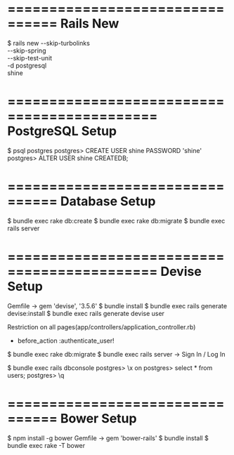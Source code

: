 ================================
Rails New
================================

$ rails new --skip-turbolinks \
            --skip-spring     \
            --skip-test-unit  \
            -d postgresql     \
            shine

============================================
PostgreSQL Setup
============================================

$ psql postgres
postgres> CREATE USER shine PASSWORD 'shine'
postgres> ALTER USER shine CREATEDB;

================================
Database Setup
================================

$ bundle exec rake db:create
$ bundle exec rake db:migrate
$ bundle exec rails server

============================================
Devise Setup
============================================
Gemfile -> gem 'devise', '3.5.6'
$ bundle install
$ bundle exec rails generate devise:install
$ bundle exec rails generate devise user

Restriction on all pages(app/controllers/application_controller.rb)
+ before_action :authenticate_user!

$ bundle exec rake db:migrate
$ bundle exec rails server -> Sign In / Log In

$ bundle exec rails dbconsole
postgres> \x on
postgres> select * from users;
postgres> \q

================================
Bower Setup
================================
$ npm install -g bower
Gemfile -> gem 'bower-rails'
$ bundle install
$ bundle exec rake -T bower
